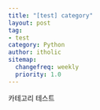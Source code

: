 ```yaml
---
title: "[test] category"
layout: post
tag:
- test
category: Python
author: itholic
sitemap:
  changefreq: weekly
  priority: 1.0
---
```


카테고리 테스트
